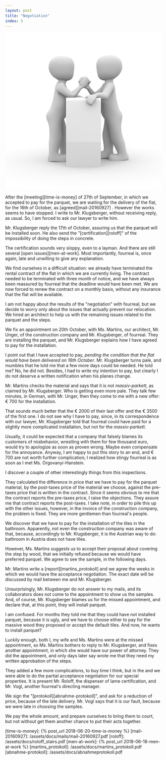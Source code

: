 ```yaml
---
layout: post
title: "Negotiation"
index: 5
---
```

![wrestling](/assets/covers/arm-wrestling-1019901_640.jpg)

After the [meeting][time-is-money] of 27th of September, in which we
accepted to pay for the parquet, we are waiting for the delivery of
the flat, for the 16th of October, as [agreed][mail-20160927] .
However the works seems to have stopped.  I write to Mr. Klugsberger,
without receiving reply, as usual.  So, I am forced to ask our lawyer
to write him.

Mr. Klugsberger reply the 17th of October, assuring us that the
parquet will be installed soon.  He also send the
"[certification][roloff]" of the impossibility of doing the steps in
concrete.

The certification sounds very sloppy, even to a layman.  And there are
still several [open issues][men-at-work].  Most importantly, fourreal
is, once again, late and unwilling to give any explanation.

We find ourselves in a difficult situation: we already have terminated
the rental contract of the flat in which we are currently living.
The contract needed to be terminated with three month of notice, and
we have always been reassured by fourreal that the deadline would have
been met. We are now forced to renew the contract on a monthly basis,
without any insurance that the flat will be available.

I am not happy about the results of the "negotiation" with fourreal,
but we decide to worry only about the issues that actually prevent our
relocation.  We hired an architect to help us with the remaining
issues related to the parquet and the steps.

We fix an appointment on 20th October, with Ms. Martins, our
architect, Mr. Unger, of the construction company and Mr. Klugsberger,
of fourreal.  They are installing the parquet, and Mr. Klugsberger
explains how I have agreed to pay for the installation.

I point out that I have accepted to pay, _pending the condition that
the flat would have been delivered on 16th October_.  Mr. Klugsberger
turns pale, and mumbles that he told me that a few more days could be
needed.  He told me?  No, he did not.  Besides, I had to _write_ my
intention to pay, but clearly I do not deserve a written notification
when his planes change.

Mr. Martins checks the material and says that it is not
_massiv-parkett_, as claimed by Mr. Klugsberger.  Who is getting even
more pale.  They talk few minutes, in German, with Mr. Unger, then
they come to me with a new offer: € 700 for the installation.

That sounds much better that the € 2000 of their last offer and the €
3500 of the first one.  I do not see why I have to pay, since, in its
correspondence with our lawyer, Mr. Klugsberger told that fourreal
could have paid for a slightly more complicated installation, but not
for the _massiv-parkett_.

Usually, it could be expected that a company that falsely blames its
customers of misbehavior, wrestling with them for few thousand euro,
would try to apologize as soon as proven wrong.  Maybe even compensate
for the annoyance.  Anyway, I am happy to put this story to an end,
and € 700 are not worth further complication; I realized how stingy
fourreal is as soon as I met Ms. Orgovanyi-Hanstein.

I discover a couple of other interestingly things from this
inspections.

They calculated the difference in price that we have to pay for the
parquet material, by the post-taxes price of the material we choose,
against the pre-taxes price that is written in the contract.  Since it
seems obvious to me that the contract reports the pre-taxes price, I
raise the objections.  They assure me that contract reports the
post-taxes.  I take note, in order to pile this up with the other
issues, however, in the invoice of the construction company, the
problem is fixed. They are more gentlemen than fourreal's people.

We discover that we have to pay for the installation of the tiles in
the bathroom.  Apparently, not even the construction company was aware
of that, because, accordingly to Mr. Klugsberger, it is the Austrian
way to do: bathroom in Austria does not have tiles.

However, Ms. Martins suggests us to accept their proposal about
covering the step by wood, that we initially refused because we would
have preferred parquet.  We agree to see the sample, in the following
days.

Mr. Martins write a [report][martins_protokoll] and we agree the weeks
in which we would have the acceptance negotiation.  The exact date
will be discussed by mail between me and Mr. Klugsberger.

Unsurprisingly, Mr. Klugsberger do not answer to my mails, and its
collaborators does not come to the appointment to show us the samples.
And, of course, Mr. Klugsberger blames us for the missed appointment,
and declare that, at this point, they will install parquet.

I am confused.  For months they told me that they could have not
installed parquet, because it is ugly, and we have to choose either to
pay for the massive wood they proposed or accept the default tiles.
And now, he wants to install parquet?

Luckily enough, both I, my wife and Ms. Martins were at the missed
appointment, so Ms. Martins bothers to reply to Mr. Klugsberger, and
fixes another appointment, in which she would have our power of
attorney. They did the appointment, and only days later say wrote me
that they need my written approbation of the steps.

They added a few more complications, to buy time I think, but in the
and we were able to do the partial acceptance negotiation for our
special properties.  It is present Mr. Roloff, the dispenser of lame
certification, and Mr. Vogl, another fourreal's directing manager.

We sign the "[protokoll][abnahme-protokoll]", and ask for a reduction
of price, because of the late delivery.  Mr. Vogl says that it is our
fault, because we were late in choosing the samples.

We pay the whole amount, and prepare ourselves to bring them to court,
but not without get them another chance to put their acts together.


[time-is-money]: {% post_url 2018-06-20-time-is-money %}
[mail-20160927]: /assets/docs/mails/mail-20160927.pdf
[roloff]: /assets/docs/roloff_stairs.pdf
[men-at-work]: {% post_url 2018-06-18-men-at-work %}
[martins_protokoll]: /assets/docs/martins_protokoll.pdf
[abnahme-protokoll]: /assets/docs/abnahmeprotokoll.pdf
